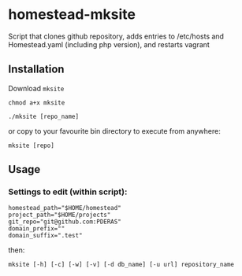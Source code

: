 # homestead-mksite
Script that clones github repository, adds entries to /etc/hosts and Homestead.yaml (including php version), and restarts vagrant



## Installation
Download `mksite`

`chmod a+x mksite`

`./mksite [repo_name]`

or copy to your favourite bin directory to execute from anywhere:

`mksite [repo]`


## Usage

### Settings to edit (within script):
```
homestead_path="$HOME/homestead"
project_path="$HOME/projects"
git_repo="git@github.com:PDERAS"
domain_prefix=""
domain_suffix=".test"
```
then:

`mksite [-h] [-c] [-w] [-v] [-d db_name] [-u url] repository_name`
